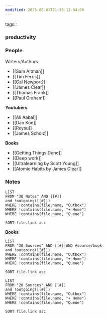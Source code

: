 ```yaml
---
modified: 2025-08-01T21:36:12-04:00
---
```

tags::

### productivity


### **People**
Writers/Authors
- [[Sam Altman]]
- [[Tim Ferris]]
- [[Cal Newport]]
- [[James Clear]]
- [[Thomas Frank]]
- [[Paul Graham]]

**Youtubers**
- [[Ali Aabal]]
- [[Dan Koe]]
- [[Reysu]]
- [[James Scholz]]


**Books**
- [[Getting Things Done]]
- [[Deep work]]
- [[Ultralearning by Scott Young]]
- [[Atomic Habits by James Clear]]
### Notes
```dataview
LIST
FROM "30 Notes" AND [[#]]
and !outgoing([[#]])
WHERE !contains(file.name, "Outbox")
WHERE !contains(file.name, "+ Home")
WHERE !contains(file.name, "Queue")

SORT file.link asc
```


**Books**
```dataview
LIST
FROM "20 Sources" AND [[#]]AND #source/book 
and !outgoing([[#]])
WHERE !contains(file.name, "Outbox")
WHERE !contains(file.name, "+ Home")
WHERE !contains(file.name, "Queue")

SORT file.link asc
```



```dataview
LIST
FROM "20 Sources" AND [[#]]
and !outgoing([[#]])
WHERE !contains(file.name, "Outbox")
WHERE !contains(file.name, "+ Home")
WHERE !contains(file.name, "Queue")

SORT file.link asc

```
